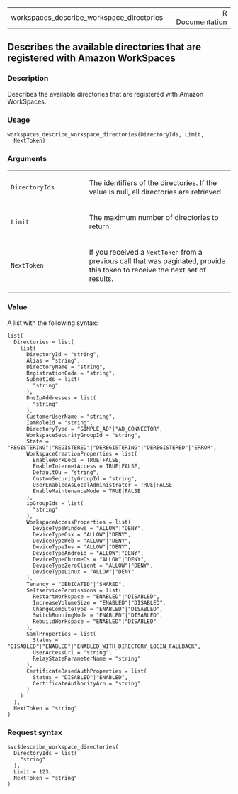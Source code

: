 <table style="width: 100%;">
<tbody>
<tr class="odd">
<td>workspaces_describe_workspace_directories</td>
<td style="text-align: right;">R Documentation</td>
</tr>
</tbody>
</table>

## Describes the available directories that are registered with Amazon WorkSpaces

### Description

Describes the available directories that are registered with Amazon
WorkSpaces.

### Usage

    workspaces_describe_workspace_directories(DirectoryIds, Limit,
      NextToken)

### Arguments

<table>
<colgroup>
<col style="width: 35%" />
<col style="width: 65%" />
</colgroup>
<tbody>
<tr class="odd">
<td><code
id="workspaces_describe_workspace_directories_:_DirectoryIds">DirectoryIds</code></td>
<td><p>The identifiers of the directories. If the value is null, all
directories are retrieved.</p></td>
</tr>
<tr class="even">
<td><code
id="workspaces_describe_workspace_directories_:_Limit">Limit</code></td>
<td><p>The maximum number of directories to return.</p></td>
</tr>
<tr class="odd">
<td><code
id="workspaces_describe_workspace_directories_:_NextToken">NextToken</code></td>
<td><p>If you received a <code>NextToken</code> from a previous call
that was paginated, provide this token to receive the next set of
results.</p></td>
</tr>
</tbody>
</table>

### Value

A list with the following syntax:

    list(
      Directories = list(
        list(
          DirectoryId = "string",
          Alias = "string",
          DirectoryName = "string",
          RegistrationCode = "string",
          SubnetIds = list(
            "string"
          ),
          DnsIpAddresses = list(
            "string"
          ),
          CustomerUserName = "string",
          IamRoleId = "string",
          DirectoryType = "SIMPLE_AD"|"AD_CONNECTOR",
          WorkspaceSecurityGroupId = "string",
          State = "REGISTERING"|"REGISTERED"|"DEREGISTERING"|"DEREGISTERED"|"ERROR",
          WorkspaceCreationProperties = list(
            EnableWorkDocs = TRUE|FALSE,
            EnableInternetAccess = TRUE|FALSE,
            DefaultOu = "string",
            CustomSecurityGroupId = "string",
            UserEnabledAsLocalAdministrator = TRUE|FALSE,
            EnableMaintenanceMode = TRUE|FALSE
          ),
          ipGroupIds = list(
            "string"
          ),
          WorkspaceAccessProperties = list(
            DeviceTypeWindows = "ALLOW"|"DENY",
            DeviceTypeOsx = "ALLOW"|"DENY",
            DeviceTypeWeb = "ALLOW"|"DENY",
            DeviceTypeIos = "ALLOW"|"DENY",
            DeviceTypeAndroid = "ALLOW"|"DENY",
            DeviceTypeChromeOs = "ALLOW"|"DENY",
            DeviceTypeZeroClient = "ALLOW"|"DENY",
            DeviceTypeLinux = "ALLOW"|"DENY"
          ),
          Tenancy = "DEDICATED"|"SHARED",
          SelfservicePermissions = list(
            RestartWorkspace = "ENABLED"|"DISABLED",
            IncreaseVolumeSize = "ENABLED"|"DISABLED",
            ChangeComputeType = "ENABLED"|"DISABLED",
            SwitchRunningMode = "ENABLED"|"DISABLED",
            RebuildWorkspace = "ENABLED"|"DISABLED"
          ),
          SamlProperties = list(
            Status = "DISABLED"|"ENABLED"|"ENABLED_WITH_DIRECTORY_LOGIN_FALLBACK",
            UserAccessUrl = "string",
            RelayStateParameterName = "string"
          ),
          CertificateBasedAuthProperties = list(
            Status = "DISABLED"|"ENABLED",
            CertificateAuthorityArn = "string"
          )
        )
      ),
      NextToken = "string"
    )

### Request syntax

    svc$describe_workspace_directories(
      DirectoryIds = list(
        "string"
      ),
      Limit = 123,
      NextToken = "string"
    )
